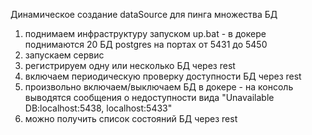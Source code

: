 Динамическое создание dataSource для пинга множества БД

1. поднимаем инфраструктуру запуском up.bat - в докере поднимаются 20 БД postgres на портах от 5431 до 5450
2. запускаем сервис
3. регистрируем одну или несколько БД через rest
4. включаем периодическую проверку доступности БД через rest
5. произвольно включаем/выключаем БД в докере - на консоль выводятся сообщения о недоступности вида "Unavailable DB:localhost:5438, localhost:5433"
6. можно получить список состояний БД через rest